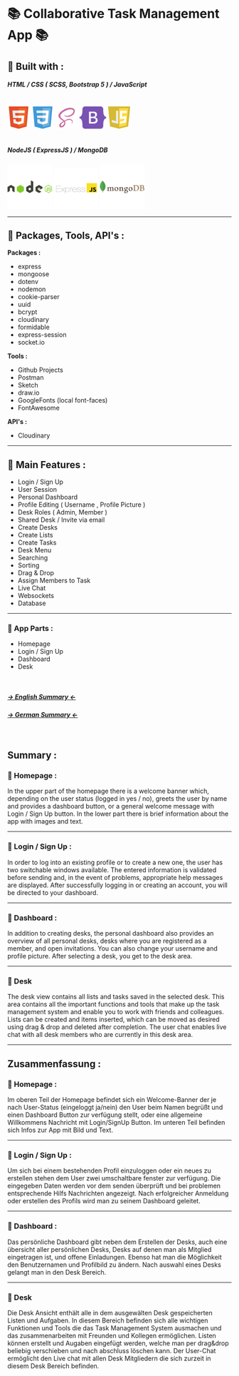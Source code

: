 # 📚 Collaborative Task Management App 📚

## 🚀 Built with :

##### HTML / CSS ( SCSS, Bootstrap 5 ) / JavaScript
<br>
<img src="./static/assets/img/readme/html5.png" width="50" height="50">
<img src="./static/assets/img/readme/css3.png" width="50" height="50">
<img src="./static/assets/img/readme/scss.png" width="50" height="50">
<img src="./static/assets/img/readme/bootstrap5.png" width="60" height="50">
<img src="./static/assets/img/readme/javascript.png" width="50" height="50">
<br>
<br>

##### NodeJS ( ExpressJS ) / MongoDB
<img src="./static/assets/img/readme/nodejs.png" width="100" height="100">
<img src="./static/assets/img/readme/express.png" width="100" height="90">
<img src="./static/assets/img/readme/mongodb.png" width="100" height="100">

***

## 🚀 Packages, Tools, API's :

**Packages :**
* express
* mongoose
* dotenv
* nodemon
* cookie-parser
* uuid
* bcrypt
* cloudinary
* formidable
* express-session
* socket<span>.</span>io

**Tools :**
* Github Projects
* Postman
* Sketch
* draw<span>.</span>io
* GoogleFonts (local font-faces)
* FontAwesome

**API's :**
* Cloudinary

***

## 🚀 Main Features :

* Login / Sign Up
* User Session
* Personal Dashboard
* Profile Editing ( Username , Profile Picture )
* Desk Roles ( Admin, Member )
* Shared Desk / Invite via email
* Create Desks
* Create Lists
* Create Tasks
* Desk Menu
* Searching
* Sorting
* Drag & Drop
* Assign Members to Task
* Live Chat
* Websockets
* Database

***

### 🚀 App Parts :
* Homepage
* Login / Sign Up
* Dashboard
* Desk

<br>

##### [-> English Summary <-](#summary)
##### [-> German Summary <-](#zusammenfassung)

<br>

## Summary :
### 🚀 Homepage :
In the upper part of the homepage there is a welcome banner which, depending on the user status (logged in yes / no), greets the user by name and provides a dashboard button, or a general welcome message with Login / Sign Up button.
In the lower part there is brief information about the app with images and text.

___

### 🚀 Login / Sign Up :
In order to log into an existing profile or to create a new one, the user has two switchable windows available.
The entered information is validated before sending and, in the event of problems, appropriate help messages are displayed.
After successfully logging in or creating an account, you will be directed to your dashboard.

___

### 🚀 Dashboard :
In addition to creating desks, the personal dashboard also provides an overview of all personal desks, desks where you are registered as a member, and open invitations.
You can also change your username and profile picture.
After selecting a desk, you get to the desk area.

___

### 🚀 Desk
The desk view contains all lists and tasks saved in the selected desk.
This area contains all the important functions and tools that make up the task management system and enable you to work with friends and colleagues.
Lists can be created and items inserted, which can be moved as desired using drag & drop and deleted after completion.
The user chat enables live chat with all desk members who are currently in this desk area.

***

## Zusammenfassung :
### 🚀 Homepage :
Im oberen Teil der Homepage befindet sich ein Welcome-Banner der je nach User-Status (eingeloggt ja/nein) den User beim Namen begrüßt und einen Dashboard Button zur verfügung stellt, oder eine allgemeine Willkommens Nachricht mit Login/SignUp Button.
Im unteren Teil befinden sich Infos zur App mit Bild und Text.

___

### 🚀 Login / Sign Up :
Um sich bei einem bestehenden Profil einzuloggen oder ein neues zu erstellen stehen dem User zwei umschaltbare fenster zur verfügung.
Die eingegeben Daten werden vor dem senden überprüft und bei problemen entsprechende Hilfs Nachrichten angezeigt.
Nach erfolgreicher Anmeldung oder erstellen des Profils wird man zu seinem Dashboard geleitet.

___

### 🚀 Dashboard :
Das persönliche Dashboard gibt neben dem Erstellen der Desks, auch eine übersicht aller persönlichen Desks, Desks auf denen man als Mitglied eingetragen ist, und offene Einladungen.
Ebenso hat man die Möglichkeit den Benutzernamen und Profilbild zu ändern.
Nach auswahl eines Desks gelangt man in den Desk Bereich.

___

### 🚀 Desk
Die Desk Ansicht enthält alle in dem ausgewälten Desk gespeicherten Listen und Aufgaben.
In diesem Bereich befinden sich alle wichtigen Funktionen und Tools die das Task Management System ausmachen und das zusammenarbeiten mit Freunden und Kollegen ermöglichen.
Listen können erstellt und Augaben eingefügt werden, welche man per drag&drop beliebig verschieben und nach abschluss löschen kann.
Der User-Chat ermöglicht den Live chat mit allen Desk Mitgliedern die sich zurzeit in diesem Desk Bereich befinden.